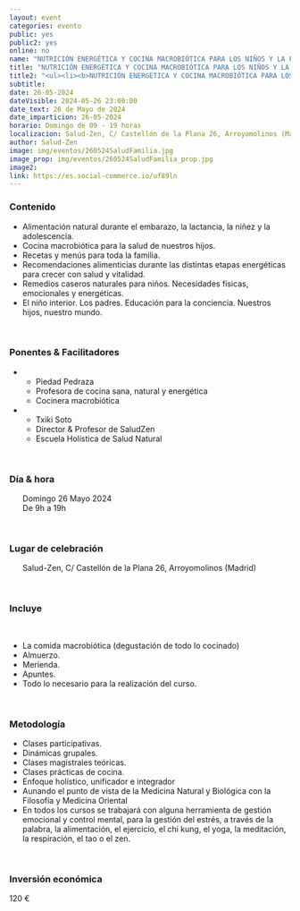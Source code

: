 ```yaml
---
layout: event
categories: evento
public: yes
public2: yes
online: no
name: "NUTRICIÓN ENERGÉTICA Y COCINA MACROBIÓTICA PARA LOS NIÑOS Y LA FAMILIA"
title: "NUTRICIÓN ENERGÉTICA Y COCINA MACROBIÓTICA PARA LOS NIÑOS Y LA FAMILIA"
title2: "<ul><li><b>NUTRICIÓN ENERGÉTICA Y COCINA MACROBIÓTICA PARA LOS NIÑOS Y LA FAMILIA</b></li></ul>"
subtitle:
date: 26-05-2024
dateVisible: 2024-05-26 23:00:00
date_text: 26 de Mayo de 2024
date_imparticion: 26-05-2024
horario: Domingo de 09 - 19 horas
localizacion: Salud-Zen, C/ Castellón de la Plana 26, Arroyomolinos (Madrid)
author: Salud-Zen
image: img/eventos/260524SaludFamilia.jpg
image_prop: img/eventos/260524SaludFamilia_prop.jpg
image2:
link: https://es.social-commerce.io/uf89ln
---
```

<h3>Contenido </h3>
<ul>
  <li>Alimentación natural durante el embarazo, la lactancia, la niñez y la adolescencia.</li>
  <li>Cocina macrobiótica para la salud de nuestros hijos.</li>
  <li>Recetas y menús para toda la familia.</li>
  <li>Recomendaciones alimenticias durante las distintas etapas energéticas para crecer con salud y vitalidad.</li>
  <li>Remedios caseros naturales para niños. Necesidades físicas, emocionales y energéticas.</li>
  <li>El niño interior. Los padres. Educación para la conciencia. Nuestros hijos, nuestro mundo.</li>
</ul>
<br>
<h3>Ponentes & Facilitadores </h3>
<ul><div class=ponentes>
  <li><ul >
      <li>Piedad Pedraza</li>
  <li>Profesora de cocina sana, natural y energética</li>
  <li>Cocinera macrobiótica</li>
  </ul></li>

  <li><ul >
      <li>Txiki Soto  </li>
      <li>Director & Profesor de SaludZen</li>
      <li>Escuela Holística de Salud Natural</li>
  </ul></li>
</div></ul>


<br>
<h3>Día & hora</h3>
<ul style="list-style: none;">
    <li>Domingo 26 Mayo 2024
    </li>
    <li>De 9h a 19h</li>

</ul>


<br>
<h3>Lugar de celebración </h3>  
<ul style="list-style: none;">
    <li><i class="fa fa-map-marker"></i> Salud-Zen, C/ Castellón de la Plana 26, Arroyomolinos (Madrid)
    </li>

</ul>

<br>

<h3>Incluye </h3>
<br>
<ul >
  <li> La comida macrobiótica (degustación de todo lo cocinado)</li>  
  <li> Almuerzo.</li>  
  <li> Merienda.</li>  
  <li> Apuntes.</li>  
  <li> Todo lo necesario para la realización del curso.  </li>
</ul>
<br>
<h3> Metodología </h3>

<ul >
  <li>Clases participativas.</li>
  <li>Dinámicas grupales.</li>
  <li>Clases magistrales teóricas.</li>
  <li>Clases prácticas de cocina.</li>
  <li>Enfoque holístico, unificador e integrador</li>
  <li>Aunando el punto de vista de la Medicina Natural y Biológica con la Filosofía y Medicina Oriental</li>
  <li>En todos los cursos se trabajará con alguna herramienta de gestión emocional y control mental, para la gestión del estrés, a través de la palabra, la alimentación, el ejercicio, el chi kung, el yoga, la meditación, la respiración, el tao o el zen.</li>
</ul>
<br>
<h3>Inversión económica</h3>
<p>  
<span>
120 €
</span>
</p>
